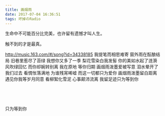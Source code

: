```yaml
---
title: 画烟雨
date: 2017-07-04 16:36:51
tags: 坏掉のRadio
---
```

生命中不可能百分比完美，也许留有遗憾才叫人生。

触不到的才是最真。

<!--more-->
http://music.163.com/#/song?id=34338185
我提笔而相思难寄
窗外雨在酝酿结局
旧巷里惹尽了苔绿
我想你又多了一季
梨花雪染白我发髻
你的美如水起了涟漪
风吹绿回忆
而你却婉转别离
我在原地
等你归期
画烟雨泼墨爱被写意
泪水晕开了我们过去
看惆怅落满地
为谁残宵唏嘘
而这一切都只为爱你
画烟雨泼墨留白距离
遇见你我等岁月同意
看柳絮化雪泥
心事颠沛流离
我留足迹只为等到你

&nbsp;

&nbsp;

只为等到你